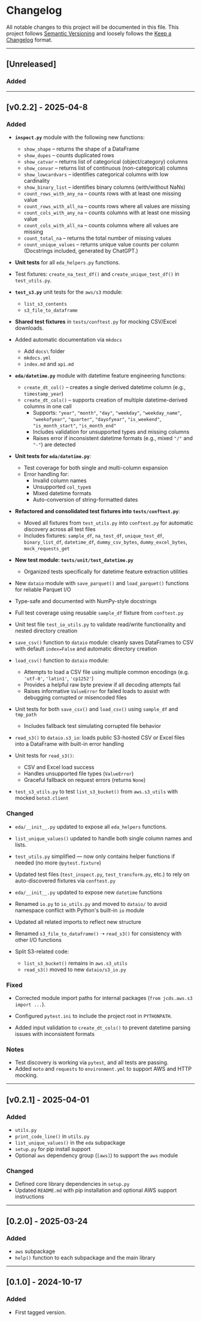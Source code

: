 # Changelog

All notable changes to this project will be documented in this file.
This project follows [Semantic Versioning](https://semver.org/) and loosely follows the [Keep a Changelog](https://keepachangelog.com/en/1.0.0/) format.

---

## [Unreleased]

### Added 

---

## [v0.2.2] - 2025-04-8

### Added

- **`inspect.py`** module with the following new functions:

  - `show_shape` – returns the shape of a DataFrame
  - `show_dupes` – counts duplicated rows
  - `show_catvar` – returns list of categorical (object/category) columns
  - `show_convar` – returns list of continuous (non-categorical) columns
  - `show_lowcardvars` – identifies categorical columns with low cardinality
  - `show_binary_list` – identifies binary columns (with/without NaNs)
  - `count_rows_with_any_na` – counts rows with at least one missing value
  - `count_rows_with_all_na` – counts rows where all values are missing
  - `count_cols_with_any_na` – counts columns with at least one missing value
  - `count_cols_with_all_na` – counts columns where all values are missing
  - `count_total_na` – returns the total number of missing values
  - `count_unique_values` – returns unique value counts per column  
    (Docstrings included, generated by ChatGPT.)

- **Unit tests** for all `eda_helpers.py` functions.
- Test fixtures: `create_na_test_df()` and `create_unique_test_df()` in `test_utils.py`.

- **`test_s3.py`** unit tests for the `aws/s3` module:

  - `list_s3_contents`
  - `s3_file_to_dataframe`

- **Shared test fixtures** in `tests/conftest.py` for mocking CSV/Excel downloads.

- Added automatic documentation via `mkdocs`

  - Add `docs\` folder
  - `mkdocs.yml`
  - `index.md` and `api.md`

- **`eda/datetime.py`** module with datetime feature engineering functions:

  - `create_dt_col()` – creates a single derived datetime column (e.g., `timestamp_year`)
  - `create_dt_cols()` – supports creation of multiple datetime-derived columns in one call
    - Supports: `"year"`, `"month"`, `"day"`, `"weekday"`, `"weekday_name"`, `"weekofyear"`, `"quarter"`, `"dayofyear"`, `"is_weekend"`, `"is_month_start"`, `"is_month_end"`
    - Includes validation for unsupported types and missing columns
    - Raises error if inconsistent datetime formats (e.g., mixed `"/"` and `"-"`) are detected

- **Unit tests for `eda/datetime.py`**:

  - Test coverage for both single and multi-column expansion
  - Error handling for:
    - Invalid column names
    - Unsupported `col_type`s
    - Mixed datetime formats
    - Auto-conversion of string-formatted dates

- **Refactored and consolidated test fixtures into `tests/conftest.py`**:

  - Moved all fixtures from `test_utils.py` into `conftest.py` for automatic discovery across all test files
  - Includes fixtures: `sample_df`, `na_test_df`, `unique_test_df`, `binary_list_df`, `datetime_df`, `dummy_csv_bytes`, `dummy_excel_bytes`, `mock_requests_get`

- **New test module: `tests/unit/test_datetime.py`**

  - Organized tests specifically for datetime feature extraction utilities

- New `dataio` module with `save_parquet()` and `load_parquet()` functions for reliable Parquet I/O
- Type-safe and documented with NumPy-style docstrings
- Full test coverage using reusable `sample_df` fixture from `conftest.py`
- Unit test file `test_io_utils.py` to validate read/write functionality and nested directory creation

- `save_csv()` function to `dataio` module: cleanly saves DataFrames to CSV with default `index=False` and automatic directory creation
- `load_csv()` function to `dataio` module:
  - Attempts to load a CSV file using multiple common encodings (e.g. `'utf-8'`, `'latin1'`, `'cp1252'`)
  - Provides a helpful raw byte preview if all decoding attempts fail
  - Raises informative `ValueError` for failed loads to assist with debugging corrupted or misencoded files
- Unit tests for both `save_csv()` and `load_csv()` using `sample_df` and `tmp_path`
  - Includes fallback test simulating corrupted file behavior

- `read_s3()` to `dataio.s3_io`: loads public S3-hosted CSV or Excel files into a DataFrame with built-in error handling
- Unit tests for `read_s3()`:
  - CSV and Excel load success
  - Handles unsupported file types (`ValueError`)
  - Graceful fallback on request errors (returns `None`)
- `test_s3_utils.py` to test `list_s3_bucket()` from `aws.s3_utils` with mocked `boto3.client`

### Changed

- `eda/__init__.py` updated to expose all `eda_helpers` functions.
- `list_unique_values()` updated to handle both single column names and lists.

- `test_utils.py` simplified — now only contains helper functions if needed (no more `@pytest.fixture`)
- Updated test files (`test_inspect.py`, `test_transform.py`, etc.) to rely on auto-discovered fixtures via `conftest.py`
- `eda/__init__.py` updated to expose new `datetime` functions

- Renamed `io.py` to `io_utils.py` and moved to `dataio/` to avoid namespace conflict with Python's built-in `io` module
- Updated all related imports to reflect new structure

- Renamed `s3_file_to_dataframe()` ➝ `read_s3()` for consistency with other I/O functions
- Split S3-related code:
  - `list_s3_bucket()` remains in `aws.s3_utils`
  - `read_s3()` moved to new `dataio/s3_io.py`

### Fixed

- Corrected module import paths for internal packages (`from jcds.aws.s3 import ...`).
- Configured `pytest.ini` to include the project root in `PYTHONPATH`.

- Added input validation to `create_dt_cols()` to prevent datetime parsing issues with inconsistent formats

### Notes

- Test discovery is working via `pytest`, and all tests are passing.
- Added `moto` and `requests` to `environment.yml` to support AWS and HTTP mocking.

---

## [v0.2.1] - 2025-04-01

### Added

- `utils.py`
- `print_code_line()` in `utils.py`
- `list_unique_values()` in the `eda` subpackage
- `setup.py` for pip install support
- Optional `aws` dependency group (`[aws]`) to support the `aws` module

### Changed

- Defined core library dependencies in `setup.py`
- Updated `README.md` with pip installation and optional AWS support instructions

---

## [0.2.0] - 2025-03-24

### Added

- `aws` subpackage
- `help()` function to each subpackage and the main library

---

## [0.1.0] - 2024-10-17

### Added

- First tagged version.
